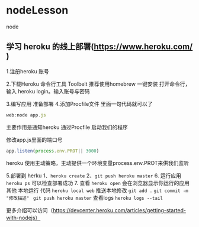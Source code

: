 # nodeLesson
node

## 学习 heroku 的线上部署(https://www.heroku.com/ )
1.注册heroku 账号

2.下载Heroku 命令行工具 Toolbelt 推荐使用homebrew 一键安装
	打开命令行，输入 heroku login。输入账号与密码

3.编写应用 准备部署 
4.添加Procfile文件 里面一句代码就可以了
```js
web:node app.js
```
主要作用是通知heroku 通过Procfile 启动我们的程序

修改app.js里面的端口号
```js
app.listen(process.env.PROT|| 3000)
```
heroku 使用主动策略，主动提供一个环境变量process.env.PROT来供我们监听

5.部署到 herku
 1、`heroku create`
 2、`git push heroku master`
6. 运行应用
  `heroku ps` 可以检查部署成功
7. 查看
	`heroku open` 会在浏览器显示你运行的应用
其他
本地运行 代码
	`heroku local web`
推送本地修改
	`git add .`
	`git commit -m "修改描述" `
	`git push heroku master`
查看logs
	`heroku logs --tail`

更多介绍可以访问（https://devcenter.heroku.com/articles/getting-started-with-nodejs）